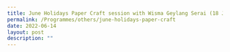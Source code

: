 ```yaml
---
title: June Holidays Paper Craft session with Wisma Geylang Serai (18 June 2022)
permalink: /Programmes/others/june-holidays-paper-craft
date: 2022-06-14
layout: post
description: ""
---
```


